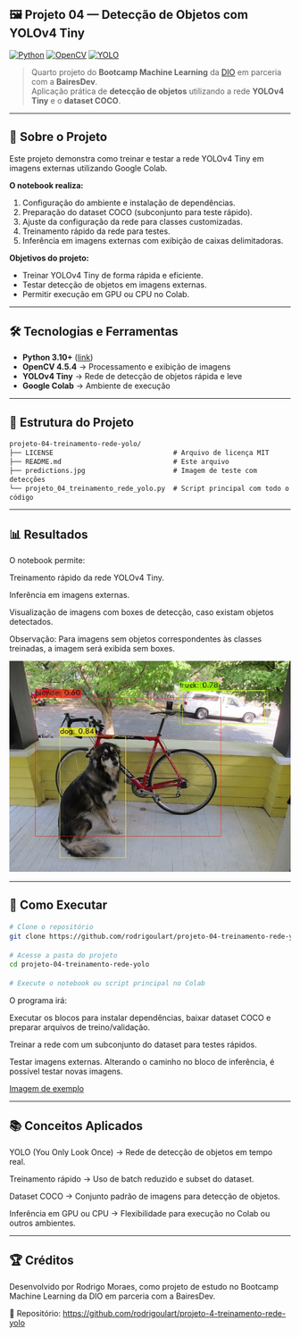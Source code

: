 ## 🖼️ Projeto 04 — Detecção de Objetos com YOLOv4 Tiny  

[![Python](https://img.shields.io/badge/Python-3.10+-blue?logo=python)](https://www.python.org/)    [![OpenCV](https://img.shields.io/badge/OpenCV-4.5.4-green?logo=opencv)](https://opencv.org/)    [![YOLO](https://img.shields.io/badge/YOLOv4-Tiny-orange)](https://pjreddie.com/darknet/yolo/)  

> Quarto projeto do **Bootcamp Machine Learning** da [DIO](https://www.dio.me/) em parceria com a **BairesDev**.  
> Aplicação prática de **detecção de objetos** utilizando a rede **YOLOv4 Tiny** e o **dataset COCO**.

---

## 📌 Sobre o Projeto  

Este projeto demonstra como treinar e testar a rede YOLOv4 Tiny em imagens externas utilizando Google Colab.  

**O notebook realiza:**  

1. Configuração do ambiente e instalação de dependências.  
2. Preparação do dataset COCO (subconjunto para teste rápido).  
3. Ajuste da configuração da rede para classes customizadas.  
4. Treinamento rápido da rede para testes.  
5. Inferência em imagens externas com exibição de caixas delimitadoras.  

**Objetivos do projeto:**  

- Treinar YOLOv4 Tiny de forma rápida e eficiente.  
- Testar detecção de objetos em imagens externas.  
- Permitir execução em GPU ou CPU no Colab.

---

## 🛠️ Tecnologias e Ferramentas  

- **Python 3.10+** ([link](https://www.python.org/))  
- **OpenCV 4.5.4** → Processamento e exibição de imagens  
- **YOLOv4 Tiny** → Rede de detecção de objetos rápida e leve  
- **Google Colab** → Ambiente de execução  

---

## 📂 Estrutura do Projeto  

```text
projeto-04-treinamento-rede-yolo/
├── LICENSE                              # Arquivo de licença MIT
├── README.md                            # Este arquivo
├── predictions.jpg                      # Imagem de teste com detecções
└── projeto_04_treinamento_rede_yolo.py  # Script principal com todo o código
```

---

## 📊 Resultados

O notebook permite:

Treinamento rápido da rede YOLOv4 Tiny.

Inferência em imagens externas.

Visualização de imagens com boxes de detecção, caso existam objetos detectados.

Observação: Para imagens sem objetos correspondentes às classes treinadas, a imagem será exibida sem boxes. 

![Predição YOLO](predictions.jpg)

---

## 🚀 Como Executar

```bash
# Clone o repositório
git clone https://github.com/rodrigoulart/projeto-04-treinamento-rede-yolo.git

# Acesse a pasta do projeto
cd projeto-04-treinamento-rede-yolo

# Execute o notebook ou script principal no Colab
```

O  programa irá:  

Executar os blocos para instalar dependências, baixar dataset COCO e preparar arquivos de treino/validação.

Treinar a rede com um subconjunto do dataset para testes rápidos.

Testar imagens externas. Alterando o caminho no bloco de inferência, é possível testar novas imagens.

[Imagem de exemplo](https://images.unsplash.com/photo-1595433562696-209c6b7a0d55)

---

## 📚 Conceitos Aplicados

YOLO (You Only Look Once) → Rede de detecção de objetos em tempo real.

Treinamento rápido → Uso de batch reduzido e subset do dataset.

Dataset COCO → Conjunto padrão de imagens para detecção de objetos.

Inferência em GPU ou CPU → Flexibilidade para execução no Colab ou outros ambientes.

---

## 🏆 Créditos

Desenvolvido por Rodrigo Moraes, como projeto de estudo no Bootcamp Machine Learning da DIO em parceria com a BairesDev.

📎 Repositório: https://github.com/rodrigoulart/projeto-4-treinamento-rede-yolo



